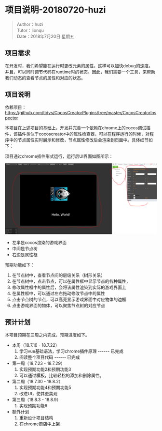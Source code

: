 # 项目说明-20180720-huzi

> Author：huzi<br>Tutor：lionqu<br>Date：2018年7月20日 星期五

## 项目需求

在开发时，我们希望能在运行时更改元素的属性，这样可以加快debug的速度。并且，可以同时调节代码在runtime时的状态。因此，我们需要一个工具，来帮助我们动态的查看节点的属性和对应的状态。

## 项目说明

依赖项目：https://github.com/tidys/CocosCreatorPlugins/tree/master/CocosCreatorInspector

本项目在上述项目的基础上，开发并完善一个依赖在chrome上的cocos调试插件，该插件类似于cocoscreator中的属性检查器，可以在程序运行的时候，对程序中的节点属性实时展示和修改，节点属性修改后会渲染到页面中。具体细节如下：

项目通过chrome插件形式运行，运行后UI界面如图所示：

![](photo/展示图.PNG)

- 左半是cocos渲染的游戏界面
- 中间是节点树
- 右边是属性框

预期功能如下：

1. 在节点树中，查看节点间的层级关系（树形关系）
2. 在节点树中，点击节点，可以在属性框中显示节点的各种属性，
3. 修改属性框中的属性后，会将该属性渲染到实际的游戏界面上
4. 在属性框中，可以通过左右拖动修改节点中的属性
5. 点击节点树的节点，可以高亮显示游戏界面中对应物体的边框
6. 点击游戏界面的物体，可以聚焦节点树的对应节点

## 预计计划

本项目预期在三周之内完成，预期进度如下。

- 本周（18.7.16 - 18.7.22）
  1. 学习vue基础语法，学习chrome插件原理 ------ 已完成
  2. 阅读整个项目代码 ------ 已完成
- 第一周（18.7.23 - 18.7.29）
  1. 实现预期功能2和预期功能3
  2. 可以通过模板，比较轻松的添加和删除属性。
- 第二周（18.7.30 - 18.8.2）
  1. 实现预期功能4和预期功能5
  2. 改进UI，使其更美观
- 第三周（18.8.3 - 18.8.9）
  1. 实现预期功能6
- 额外计划
  1. 重新设计项目结构
  2. 在chrome商店中上架